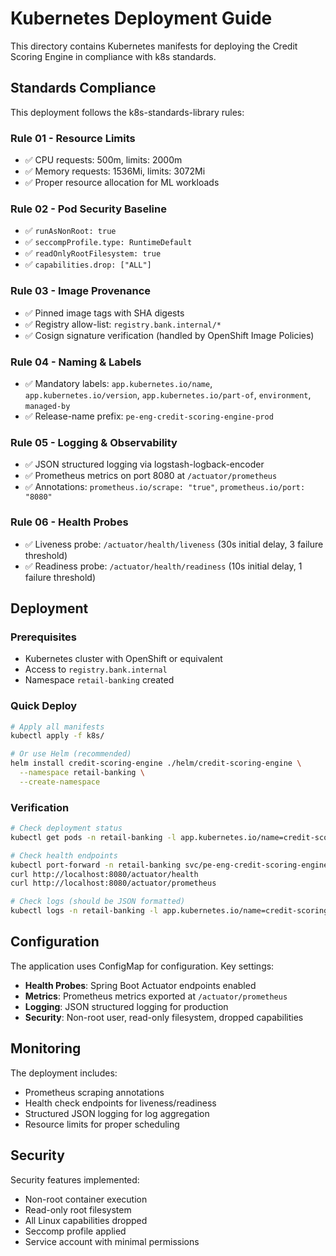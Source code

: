 # Kubernetes Deployment Guide

This directory contains Kubernetes manifests for deploying the Credit Scoring Engine in compliance with k8s standards.

## Standards Compliance

This deployment follows the k8s-standards-library rules:

### Rule 01 - Resource Limits
- ✅ CPU requests: 500m, limits: 2000m
- ✅ Memory requests: 1536Mi, limits: 3072Mi
- ✅ Proper resource allocation for ML workloads

### Rule 02 - Pod Security Baseline
- ✅ `runAsNonRoot: true`
- ✅ `seccompProfile.type: RuntimeDefault`
- ✅ `readOnlyRootFilesystem: true`
- ✅ `capabilities.drop: ["ALL"]`

### Rule 03 - Image Provenance
- ✅ Pinned image tags with SHA digests
- ✅ Registry allow-list: `registry.bank.internal/*`
- ✅ Cosign signature verification (handled by OpenShift Image Policies)

### Rule 04 - Naming & Labels
- ✅ Mandatory labels: `app.kubernetes.io/name`, `app.kubernetes.io/version`, `app.kubernetes.io/part-of`, `environment`, `managed-by`
- ✅ Release-name prefix: `pe-eng-credit-scoring-engine-prod`

### Rule 05 - Logging & Observability
- ✅ JSON structured logging via logstash-logback-encoder
- ✅ Prometheus metrics on port 8080 at `/actuator/prometheus`
- ✅ Annotations: `prometheus.io/scrape: "true"`, `prometheus.io/port: "8080"`

### Rule 06 - Health Probes
- ✅ Liveness probe: `/actuator/health/liveness` (30s initial delay, 3 failure threshold)
- ✅ Readiness probe: `/actuator/health/readiness` (10s initial delay, 1 failure threshold)

## Deployment

### Prerequisites
- Kubernetes cluster with OpenShift or equivalent
- Access to `registry.bank.internal`
- Namespace `retail-banking` created

### Quick Deploy
```bash
# Apply all manifests
kubectl apply -f k8s/

# Or use Helm (recommended)
helm install credit-scoring-engine ./helm/credit-scoring-engine \
  --namespace retail-banking \
  --create-namespace
```

### Verification
```bash
# Check deployment status
kubectl get pods -n retail-banking -l app.kubernetes.io/name=credit-scoring-engine

# Check health endpoints
kubectl port-forward -n retail-banking svc/pe-eng-credit-scoring-engine-prod 8080:8080
curl http://localhost:8080/actuator/health
curl http://localhost:8080/actuator/prometheus

# Check logs (should be JSON formatted)
kubectl logs -n retail-banking -l app.kubernetes.io/name=credit-scoring-engine
```

## Configuration

The application uses ConfigMap for configuration. Key settings:

- **Health Probes**: Spring Boot Actuator endpoints enabled
- **Metrics**: Prometheus metrics exported at `/actuator/prometheus`
- **Logging**: JSON structured logging for production
- **Security**: Non-root user, read-only filesystem, dropped capabilities

## Monitoring

The deployment includes:
- Prometheus scraping annotations
- Health check endpoints for liveness/readiness
- Structured JSON logging for log aggregation
- Resource limits for proper scheduling

## Security

Security features implemented:
- Non-root container execution
- Read-only root filesystem
- All Linux capabilities dropped
- Seccomp profile applied
- Service account with minimal permissions
